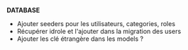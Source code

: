 **DATABASE**

- Ajouter seeders pour les utilisateurs, categories, roles
- Récupérer idrole et l'ajouter dans la migration des users
- Ajouter les clé étrangère dans les models ?
